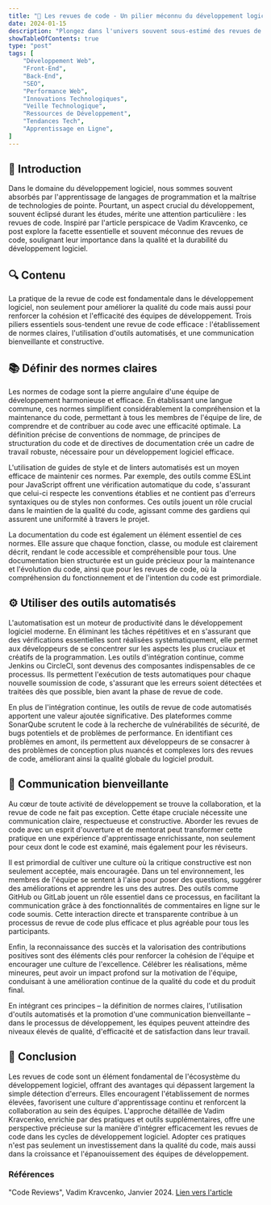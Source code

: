 ```yaml
---
title: "📘 Les revues de code - Un pilier méconnu du développement logiciel"
date: 2024-01-15
description: "Plongez dans l'univers souvent sous-estimé des revues de code avec ce post de blog détaillé. Inspiré par les insights de Vadim Kravcenko, cet article explore la profondeur et la complexité des revues de code, dévoilant leur rôle crucial non seulement dans l'assurance de la qualité du code, mais aussi dans le renforcement de l'apprentissage collaboratif et la culture du partage au sein des équipes de développement. De l'établissement de normes claires à la communication bienveillante, en passant par l'utilisation judicieuse d'outils automatisés, découvrez comment transformer les revues de code en une pratique enrichissante et constructive."
showTableOfContents: true
type: "post"
tags: [
    "Développement Web",
    "Front-End",
    "Back-End",
    "SEO",
    "Performance Web",
    "Innovations Technologiques",
    "Veille Technologique",
    "Ressources de Développement",
    "Tendances Tech",
    "Apprentissage en Ligne",
]
---
```


## 🌟 Introduction

Dans le domaine du développement logiciel, nous sommes souvent absorbés par l'apprentissage de langages de programmation et la maîtrise de technologies de pointe. Pourtant, un aspect crucial du développement, souvent éclipsé durant les études, mérite une attention particulière : les revues de code. Inspiré par l'article perspicace de Vadim Kravcenko, ce post explore la facette essentielle et souvent méconnue des revues de code, soulignant leur importance dans la qualité et la durabilité du développement logiciel.

## 🔍 Contenu

La pratique de la revue de code est fondamentale dans le développement logiciel, non seulement pour améliorer la qualité du code mais aussi pour renforcer la cohésion et l'efficacité des équipes de développement. Trois piliers essentiels sous-tendent une revue de code efficace : l'établissement de normes claires, l'utilisation d'outils automatisés, et une communication bienveillante et constructive.

## 📚 Définir des normes claires

Les normes de codage sont la pierre angulaire d'une équipe de développement harmonieuse et efficace. En établissant une langue commune, ces normes simplifient considérablement la compréhension et la maintenance du code, permettant à tous les membres de l'équipe de lire, de comprendre et de contribuer au code avec une efficacité optimale. La définition précise de conventions de nommage, de principes de structuration du code et de directives de documentation crée un cadre de travail robuste, nécessaire pour un développement logiciel efficace.

L'utilisation de guides de style et de linters automatisés est un moyen efficace de maintenir ces normes. Par exemple, des outils comme ESLint pour JavaScript offrent une vérification automatique du code, s'assurant que celui-ci respecte les conventions établies et ne contient pas d'erreurs syntaxiques ou de styles non conformes. Ces outils jouent un rôle crucial dans le maintien de la qualité du code, agissant comme des gardiens qui assurent une uniformité à travers le projet.

La documentation du code est également un élément essentiel de ces normes. Elle assure que chaque fonction, classe, ou module est clairement décrit, rendant le code accessible et compréhensible pour tous. Une documentation bien structurée est un guide précieux pour la maintenance et l'évolution du code, ainsi que pour les revues de code, où la compréhension du fonctionnement et de l'intention du code est primordiale.

## ⚙️ Utiliser des outils automatisés

L'automatisation est un moteur de productivité dans le développement logiciel moderne. En éliminant les tâches répétitives et en s'assurant que des vérifications essentielles sont réalisées systématiquement, elle permet aux développeurs de se concentrer sur les aspects les plus cruciaux et créatifs de la programmation. Les outils d'intégration continue, comme Jenkins ou CircleCI, sont devenus des composantes indispensables de ce processus. Ils permettent l'exécution de tests automatiques pour chaque nouvelle soumission de code, s'assurant que les erreurs soient détectées et traitées dès que possible, bien avant la phase de revue de code.

En plus de l'intégration continue, les outils de revue de code automatisés apportent une valeur ajoutée significative. Des plateformes comme SonarQube scrutent le code à la recherche de vulnérabilités de sécurité, de bugs potentiels et de problèmes de performance. En identifiant ces problèmes en amont, ils permettent aux développeurs de se consacrer à des problèmes de conception plus nuancés et complexes lors des revues de code, améliorant ainsi la qualité globale du logiciel produit.

## 💬 Communication bienveillante

Au cœur de toute activité de développement se trouve la collaboration, et la revue de code ne fait pas exception. Cette étape cruciale nécessite une communication claire, respectueuse et constructive. Aborder les revues de code avec un esprit d'ouverture et de mentorat peut transformer cette pratique en une expérience d'apprentissage enrichissante, non seulement pour ceux dont le code est examiné, mais également pour les réviseurs.

Il est primordial de cultiver une culture où la critique constructive est non seulement acceptée, mais encouragée. Dans un tel environnement, les membres de l'équipe se sentent à l'aise pour poser des questions, suggérer des améliorations et apprendre les uns des autres. Des outils comme GitHub ou GitLab jouent un rôle essentiel dans ce processus, en facilitant la communication grâce à des fonctionnalités de commentaires en ligne sur le code soumis. Cette interaction directe et transparente contribue à un processus de revue de code plus efficace et plus agréable pour tous les participants.

Enfin, la reconnaissance des succès et la valorisation des contributions positives sont des éléments clés pour renforcer la cohésion de l'équipe et encourager une culture de l'excellence. Célébrer les réalisations, même mineures, peut avoir un impact profond sur la motivation de l'équipe, conduisant à une amélioration continue de la qualité du code et du produit final.

En intégrant ces principes – la définition de normes claires, l'utilisation d'outils automatisés et la promotion d'une communication bienveillante – dans le processus de développement, les équipes peuvent atteindre des niveaux élevés de qualité, d'efficacité et de satisfaction dans leur travail.

## 🌈 Conclusion

Les revues de code sont un élément fondamental de l'écosystème du développement logiciel, offrant des avantages qui dépassent largement la simple détection d'erreurs. Elles encouragent l'établissement de normes élevées, favorisent une culture d'apprentissage continu et renforcent la collaboration au sein des équipes. L'approche détaillée de Vadim Kravcenko, enrichie par des pratiques et outils supplémentaires, offre une perspective précieuse sur la manière d'intégrer efficacement les revues de code dans les cycles de développement logiciel. Adopter ces pratiques n'est pas seulement un investissement dans la qualité du code, mais aussi dans la croissance et l'épanouissement des équipes de développement.

### Références

"Code Reviews", Vadim Kravcenko, Janvier 2024. [Lien vers l'article](https://vadimkravcenko.com/shorts/code-reviews/?utm_source=tldrwebdev)
